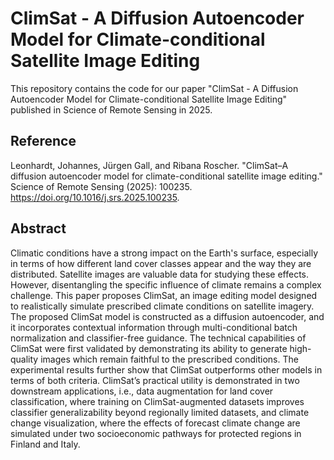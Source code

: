 # ClimSat - A Diffusion Autoencoder Model for Climate-conditional Satellite Image Editing

This repository contains the code for our paper "ClimSat - A Diffusion Autoencoder Model for Climate-conditional Satellite Image Editing" published in Science of Remote Sensing in 2025.

## Reference

Leonhardt, Johannes, Jürgen Gall, and Ribana Roscher. "ClimSat–A diffusion autoencoder model for climate-conditional satellite image editing." Science of Remote Sensing (2025): 100235. https://doi.org/10.1016/j.srs.2025.100235.

## Abstract

Climatic conditions have a strong impact on the Earth's surface, especially in terms of how different land cover classes appear and the way they are distributed. Satellite images are valuable data for studying these effects. However, disentangling the specific influence of climate remains a complex challenge. This paper proposes ClimSat, an image editing model designed to realistically simulate prescribed climate conditions on satellite imagery. The proposed ClimSat model is constructed as a diffusion autoencoder, and it incorporates contextual information through multi-conditional batch normalization and classifier-free guidance. The technical capabilities of ClimSat were first validated by demonstrating its ability to generate high-quality images which remain faithful to the prescribed conditions. The experimental results further show that ClimSat outperforms other models in terms of both criteria. ClimSat’s practical utility is demonstrated in two downstream applications, i.e., data augmentation for land cover classification, where training on ClimSat-augmented datasets improves classifier generalizability beyond regionally limited datasets, and climate change visualization, where the effects of forecast climate change are simulated under two socioeconomic pathways for protected regions in Finland and Italy.
